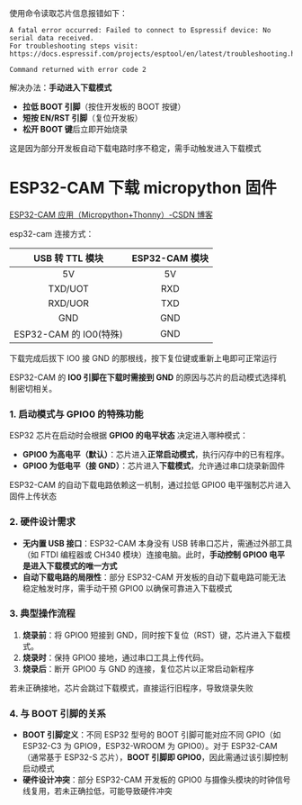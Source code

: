 使用命令读取芯片信息报错如下：

```
A fatal error occurred: Failed to connect to Espressif device: No serial data received.
For troubleshooting steps visit: https://docs.espressif.com/projects/esptool/en/latest/troubleshooting.html

Command returned with error code 2
```

解决办法：**手动进入下载模式**

- **拉低 BOOT 引脚**（按住开发板的 BOOT 按键）
- **短按 EN/RST 引脚**（复位开发板）
- **松开 BOOT 键**后立即开始烧录

这是因为部分开发板自动下载电路时序不稳定，需手动触发进入下载模式

# ESP32-CAM 下载 micropython 固件

[ESP32-CAM 应用（Micropython+Thonny）-CSDN 博客](https://blog.csdn.net/qiaoen_python/article/details/142726613)

esp32-cam 连接方式：

|    USB 转 TTL 模块     | ESP32-CAM 模块 |
| :--------------------: | :------------: |
|           5V           |       5V       |
|        TXD/UOT         |      RXD       |
|        RXD/UOR         |      TXD       |
|          GND           |      GND       |
| ESP32-CAM 的 IO0(特殊) |      GND       |

下载完成后拔下 IO0 接 GND 的那根线，按下复位键或重新上电即可正常运行

ESP32-CAM 的 **IO0 引脚在下载时需接到 GND** 的原因与芯片的启动模式选择机制密切相关。

### **1. 启动模式与 GPIO0 的特殊功能**

ESP32 芯片在启动时会根据 **GPIO0 的电平状态** 决定进入哪种模式：

- **GPIO0 为高电平（默认）**：芯片进入**正常启动模式**，执行闪存中的已有程序。
- **GPIO0 为低电平（接 GND）**：芯片进入**下载模式**，允许通过串口烧录新固件

ESP32-CAM 的自动下载电路依赖这一机制，通过拉低 GPIO0 电平强制芯片进入固件上传状态

### **2. 硬件设计需求**

- **无内置 USB 接口**：ESP32-CAM 本身没有 USB 转串口芯片，需通过外部工具（如 FTDI 编程器或 CH340 模块）连接电脑。此时，**手动控制 GPIO0 电平是进入下载模式的唯一方式**
- **自动下载电路的局限性**：部分 ESP32-CAM 开发板的自动下载电路可能无法稳定触发时序，需手动干预 GPIO0 以确保可靠进入下载模式

### **3. 典型操作流程**

1. **烧录前**：将 GPIO0 短接到 GND，同时按下复位（RST）键，芯片进入下载模式。
2. **烧录时**：保持 GPIO0 接地，通过串口工具上传代码。
3. **烧录后**：断开 GPIO0 与 GND 的连接，复位芯片以正常启动新程序

若未正确接地，芯片会跳过下载模式，直接运行旧程序，导致烧录失败

### **4. 与 BOOT 引脚的关系**

- **BOOT 引脚定义**：不同 ESP32 型号的 BOOT 引脚可能对应不同 GPIO（如 ESP32-C3 为 GPIO9，ESP32-WROOM 为 GPIO0）。对于 ESP32-CAM（通常基于 ESP32-S 芯片），**BOOT 引脚即 GPIO0**，因此需通过该引脚控制启动模式
- **硬件设计冲突**：部分 ESP32-CAM 开发板的 GPIO0 与摄像头模块的时钟信号线复用，若未正确拉低，可能导致硬件冲突
